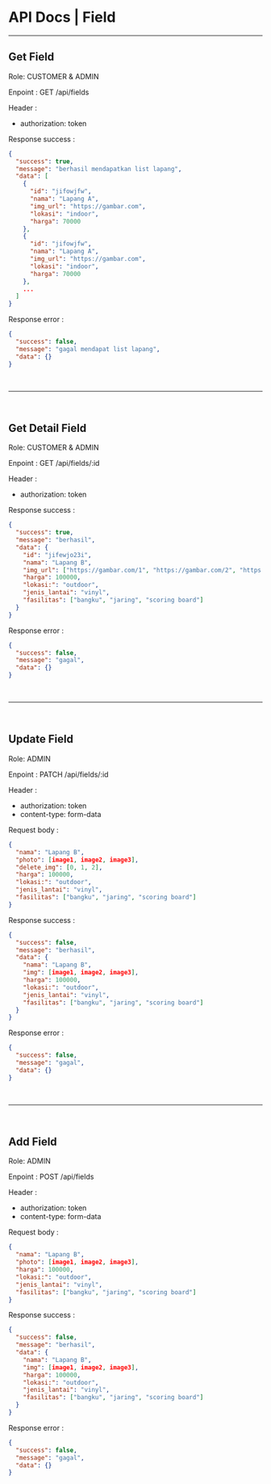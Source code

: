 # API Docs | Field

<hr/>

## Get Field
Role: CUSTOMER & ADMIN

Enpoint : GET /api/fields

Header :
- authorization: token

Response success :
```json
{
  "success": true,
  "message": "berhasil mendapatkan list lapang",
  "data": [
    {
      "id": "jifowjfw",
      "nama": "Lapang A",
      "img_url": "https://gambar.com",
      "lokasi": "indoor",
      "harga": 70000
    },
    {
      "id": "jifowjfw",
      "nama": "Lapang A",
      "img_url": "https://gambar.com",
      "lokasi": "indoor",
      "harga": 70000
    },
    ...
  ]
}
```
Response error :
```json
{
  "success": false,
  "message": "gagal mendapat list lapang",
  "data": {}
}
```

<br/><hr/><br/>

## Get Detail Field
Role: CUSTOMER & ADMIN

Enpoint : GET /api/fields/:id

Header :
- authorization: token

Response success :
```json
{
  "success": true,
  "message": "berhasil",
  "data": {
    "id": "jifewjo23i",
    "nama": "Lapang B",
    "img_url": ["https://gambar.com/1", "https://gambar.com/2", "https://gambar.com/3"],
    "harga": 100000,
    "lokasi:": "outdoor",
    "jenis_lantai": "vinyl",
    "fasilitas": ["bangku", "jaring", "scoring board"]
  }
}
```
Response error :
```json
{
  "success": false,
  "message": "gagal",
  "data": {}
}
```
<br/><hr/><br/>

## Update Field
Role: ADMIN

Enpoint : PATCH /api/fields/:id

Header :
- authorization: token
- content-type: form-data

Request body :
```json
{
  "nama": "Lapang B",
  "photo": [image1, image2, image3],
  "delete_img": [0, 1, 2],
  "harga": 100000,
  "lokasi:": "outdoor",
  "jenis_lantai": "vinyl",
  "fasilitas": ["bangku", "jaring", "scoring board"]
}
```

Response success :
```json
{
  "success": false,
  "message": "berhasil",
  "data": {
    "nama": "Lapang B",
    "img": [image1, image2, image3],
    "harga": 100000,
    "lokasi:": "outdoor",
    "jenis_lantai": "vinyl",
    "fasilitas": ["bangku", "jaring", "scoring board"]
  }
}
```

Response error :
```json
{
  "success": false,
  "message": "gagal",
  "data": {}
}
```
<br/><hr/><br/>

## Add Field
Role: ADMIN

Enpoint : POST /api/fields

Header :
- authorization: token
- content-type: form-data

Request body :
```json
{
  "nama": "Lapang B",
  "photo": [image1, image2, image3],
  "harga": 100000,
  "lokasi:": "outdoor",
  "jenis_lantai": "vinyl",
  "fasilitas": ["bangku", "jaring", "scoring board"]
}
```

Response success :
```json
{
  "success": false,
  "message": "berhasil",
  "data": {
    "nama": "Lapang B",
    "img": [image1, image2, image3],
    "harga": 100000,
    "lokasi:": "outdoor",
    "jenis_lantai": "vinyl",
    "fasilitas": ["bangku", "jaring", "scoring board"]
  }
}
```

Response error :
```json
{
  "success": false,
  "message": "gagal",
  "data": {}
}
```
